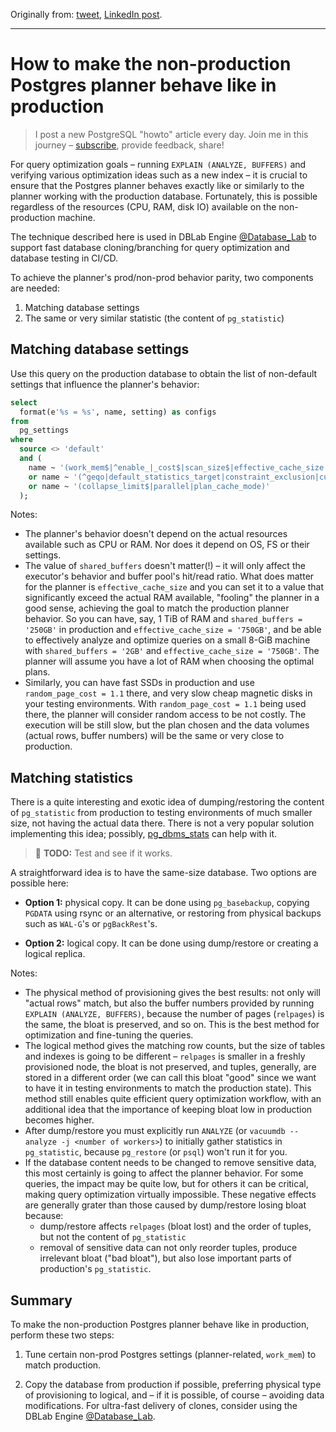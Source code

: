 Originally from: [tweet](https://twitter.com/samokhvalov/status/1726887992340738324), [LinkedIn post]().

---

# How to make the non-production Postgres planner behave like in production

> I post a new PostgreSQL "howto" article every day. Join me in this
> journey – [subscribe](https://twitter.com/samokhvalov/), provide feedback, share!

For query optimization goals – running `EXPLAIN (ANALYZE, BUFFERS)` and verifying various optimization ideas such as a
new index – it is crucial to ensure that the Postgres planner behaves exactly like or similarly to the planner working
with the production database. Fortunately, this is possible regardless of the resources (CPU, RAM, disk IO) available on
the non-production machine.

The technique described here is used in DBLab Engine
[@Database_Lab](https://twitter.com/Database_Lab)
to support fast database cloning/branching for query optimization and database testing in CI/CD.

To achieve the planner's prod/non-prod behavior parity, two components are needed:

1) Matching database settings
2) The same or very similar statistic (the content of `pg_statistic`)

## Matching database settings

Use this query on the production database to obtain the list of non-default settings that influence the planner's
behavior:

```sql
select
  format(e'%s = %s', name, setting) as configs
from
  pg_settings
where
  source <> 'default'
  and (
    name ~ '(work_mem$|^enable_|_cost$|scan_size$|effective_cache_size|^jit)'
    or name ~ '(^geqo|default_statistics_target|constraint_exclusion|cursor_tuple_fraction)'
    or name ~ '(collapse_limit$|parallel|plan_cache_mode)'
  );
```

Notes:

- The planner's behavior doesn't depend on the actual resources available such as CPU or RAM. Nor does it depend on OS,
  FS or their settings.
- The value of `shared_buffers` doesn't matter(!) – it will only affect the executor's behavior and buffer pool's
  hit/read ratio. What does matter for the planner is `effective_cache_size` and you can set it to a value that
  significantly exceed the actual RAM available, "fooling" the planner in a good sense, achieving the goal to match the
  production planner behavior. So you can have, say, 1 TiB of RAM and `shared_buffers = '250GB'` in production and
  `effective_cache_size = '750GB'`, and be able to effectively analyze and optimize queries on a small 8-GiB machine
  with `shared_buffers = '2GB'` and `effective_cache_size = '750GB'`. The planner will assume you have a lot of RAM when
  choosing the optimal plans.
- Similarly, you can have fast SSDs in production and use `random_page_cost = 1.1` there, and very slow cheap magnetic
  disks in your testing environments. With `random_page_cost = 1.1` being used there, the planner will consider random
  access to be not costly. The execution will be still slow, but the plan chosen and the data volumes (actual rows,
  buffer numbers) will be the same or very close to production.

## Matching statistics

There is a quite interesting and exotic idea of dumping/restoring the content of `pg_statistic` from production to testing
environments of much smaller size, not having the actual data there. There is not a very popular solution implementing
this idea; possibly, [pg_dbms_stats](https://github.com/ossc-db/pg_dbms_stats/blob/master/doc/pg_dbms_stats-en.md) can
help with it.

> 🎯 **TODO:** Test and see if it works.

A straightforward idea is to have the same-size database. Two options are possible here:

* **Option 1:** physical copy. It can be done using `pg_basebackup`, copying `PGDATA` using rsync or an alternative, or
  restoring from physical backups such as `WAL-G`'s or `pgBackRest`'s.

* **Option 2:** logical copy. It can be done using dump/restore or creating a logical replica.

Notes:

- The physical method of provisioning gives the best results: not only will "actual rows" match, but also the buffer
  numbers provided by running `EXPLAIN (ANALYZE, BUFFERS)`, because the number of pages (`relpages`) is the same, the
  bloat
  is preserved, and so on. This is the best method for optimization and fine-tuning the queries.
- The logical method gives the matching row counts, but the size of tables and indexes is going to be
  different – `relpages` is smaller in a freshly provisioned node, the bloat is not preserved, and tuples, generally,
  are stored in a different order (we can call this bloat "good" since we want to have it in testing environments to
  match the production state). This method still enables quite efficient query optimization workflow, with an additional
  idea that the importance of keeping bloat low in production becomes higher.
- After dump/restore you must explicitly run `ANALYZE` (or `vacuumdb --analyze -j <number of workers>`) to initially
  gather statistics in `pg_statistic`, because `pg_restore` (or `psql`) won't run it for you.
- If the database content needs to be changed to remove sensitive data, this most certainly is going to affect the
  planner behavior. For some queries, the impact may be quite low, but for others it can be critical, making query
  optimization virtually impossible. These negative effects are generally grater than those caused by dump/restore
  losing bloat because:
    - dump/restore affects `relpages` (bloat lost) and the order of tuples, but not the content of `pg_statistic`
    - removal of sensitive data can not only reorder tuples, produce irrelevant bloat ("bad bloat"), but also lose
      important parts of production's `pg_statistic`.

## Summary

To make the non-production Postgres planner behave like in production, perform these two steps:

1) Tune certain non-prod Postgres settings (planner-related, `work_mem`) to match production.

2) Copy the database from production if possible, preferring physical type of provisioning to logical, and – if it is
   possible, of course – avoiding data modifications. For ultra-fast delivery of clones, consider using the DBLab Engine
   [@Database_Lab](https://twitter.com/Database_Lab).

